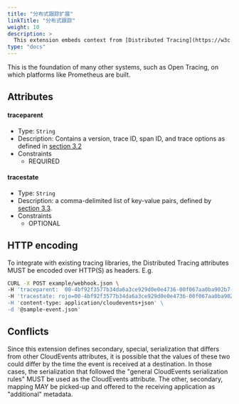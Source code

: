 ```yaml
---
title: "分布式跟踪扩展"
linkTitle: "分布式跟踪"
weight: 10
description: >
  This extension embeds context from [Distributed Tracing](https://w3c.github.io/trace-context/) so that distributed systems can include traces that span an event-driven system.
type: "docs"
---
```


This is the foundation of many other systems, such as Open Tracing, on which platforms like
Prometheus are built.

## Attributes

#### traceparent

- Type: `String`
- Description: Contains a version, trace ID, span ID, and trace options as
  defined in [section 3.2](https://w3c.github.io/trace-context/#traceparent-header)
- Constraints
  - REQUIRED

#### tracestate

- Type: `String`
- Description: a comma-delimited list of key-value pairs, defined by
  [section 3.3](https://w3c.github.io/trace-context/#tracestate-header).
- Constraints
  - OPTIONAL

## HTTP encoding

To integrate with existing tracing libraries, the Distributed Tracing attributes
MUST be encoded over HTTP(S) as headers. E.g.

```bash
CURL -X POST example/webhook.json \
-H 'traceparent:  00-4bf92f3577b34da6a3ce929d0e0e4736-00f067aa0ba902b7-01' \
-H 'tracestate: rojo=00-4bf92f3577b34da6a3ce929d0e0e4736-00f067aa0ba902b7-01,congo=lZWRzIHRoNhcm5hbCBwbGVhc3VyZS4` \
-H 'content-type: application/cloudevents+json' \
-d '@sample-event.json'
```

## Conflicts

Since this extension defines secondary, special, serialization that differs
from other CloudEvents attributes, it is possible that the values of these two
could differ by the time the event is received at a destination. In those
cases, the serialization that followed the "general CloudEvents serialization
rules" MUST be used as the CloudEvents attribute. The other, secondary,
mapping MAY be picked-up and offered to the receiving application as
"additional" metadata.
